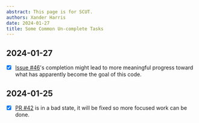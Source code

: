 ```yaml
---
abstract: This page is for SCUT.
authors: Xander Harris
date: 2024-01-27
title: Some Common Un-complete Tasks
---
```


## 2024-01-27

- [x] [Issue #46](https://github.com/edwardtheharris/dotfiles/issues/46)'s
    completion might lead to more meaningful progress toward
    what has apparently become the goal of this code.

## 2024-01-25

- [x] [PR #42](https://github.com/edwardtheharris/dotfiles/pull/42) is in a
    bad state, it will be fixed so more focused work can be done.
